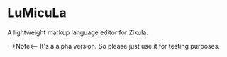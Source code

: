 LuMicuLa
===================================

A lightweight markup language editor for Zikula.

-->Note<-- It's a alpha version. So please just use it for testing  purposes.